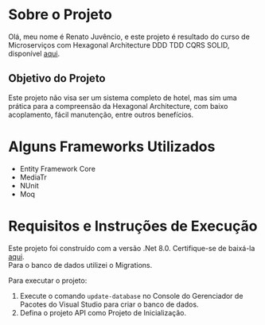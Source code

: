 # Sobre o Projeto

Olá, meu nome é Renato Juvêncio, e este projeto é resultado do curso de Microserviços com Hexagonal Architecture DDD TDD CQRS SOLID, disponível [aqui](https://www.udemy.com/course/microservicos-com-hexagonal-architecture-ddd-tdd-cqrs-solid/).

## Objetivo do Projeto

Este projeto não visa ser um sistema completo de hotel, mas sim uma prática para a compreensão da Hexagonal Architecture, com baixo acoplamento, fácil manutenção, entre outros benefícios.

# Alguns Frameworks Utilizados

- Entity Framework Core
- MediaTr
- NUnit
- Moq

# Requisitos e Instruções de Execução

Este projeto foi construído com a versão .Net 8.0. Certifique-se de baixá-la [aqui](https://dotnet.microsoft.com/pt-br/download/dotnet/8.0).<br /> 
Para o banco de dados utilizei o Migrations.

Para executar o projeto:

1. Execute o comando `update-database` no Console do Gerenciador de Pacotes do Visual Studio para criar o banco de dados.
2. Defina o projeto API como Projeto de Inicialização.
